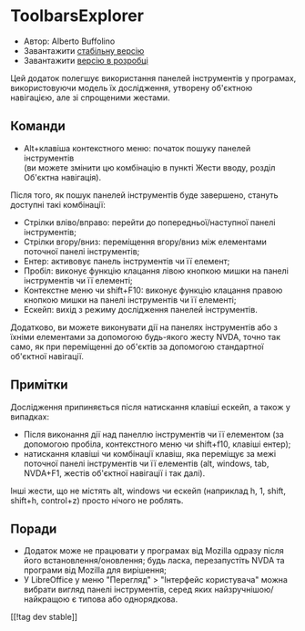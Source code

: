 # ToolbarsExplorer #

* Автор: Alberto Buffolino
* Завантажити [стабільну версію][1]
* Завантажити [версію в розробці][2]

Цей додаток полегшує використання панелей інструментів у програмах,
використовуючи модель їх дослідження, утворену об'єктною навігацією, але зі
спрощеними жестами.

## Команди

* Alt+клавіша контекстного меню: початок пошуку панелей інструментів<br/>
(ви можете змінити цю комбінацію в пункті Жести вводу, розділ Об'єктна навігація).

Після того, як пошук панелей інструментів буде завершено, стануть доступні
такі комбінації:

* Стрілки вліво/вправо: перейти до попередньої/наступної панелі
  інструментів;
* Стрілки вгору/вниз: переміщення вгору/вниз між елементами поточної панелі
  інструментів;
* Ентер: активовує панель інструментів чи її елемент;
* Пробіл: виконує функцію клацання лівою кнопкою мишки на панелі
  інструментів чи її елементі;
* Контекстне меню чи shift+F10: виконує функцію клацання правою кнопкою
  мишки на панелі інструментів чи її елементі;
* Ескейп: вихід з режиму дослідження панелей інструментів.

Додатково, ви можете виконувати дії на панелях інструментів або з їхніми
елементами за допомогою будь-якого жесту NVDA, точно так само, як при
переміщенні до об'єктів за допомогою стандартної об'єктної навігації.

## Примітки

Дослідження припиняється після натискання клавіші ескейп, а також у
випадках:

* Після виконання дії над панеллю інструментів чи її елементом (за допомогою
  пробіла, контекстного меню чи shift+f10, клавіші ентер);
* натискання клавіші чи комбінації клавіш, яка переміщує за межі поточної
  панелі інструментів чи її елементів (alt, windows, tab, NVDA+F1, жестів
  об'єктної навігації і так далі).

Інші жести, що не містять alt, windows чи ескейп (наприклад h, 1, shift,
shift+h, control+z) просто нічого не роблять.

## Поради

* Додаток може не працювати у програмах від Mozilla одразу після його
  встановлення/оновлення; будь ласка, перезапустіть NVDA та програми від
  Mozilla для вирішення;
* У LibreOffice у меню "Перегляд" > "Інтерфейс користувача" можна вибрати
  вигляд панелі інструментів, серед яких найзручнішою/найкращою є типова або
  однорядкова.


[[!tag dev stable]]

[1]: https://www.nvaccess.org/addonStore/legacy?file=tbx

[2]: https://www.nvaccess.org/addonStore/legacy?file=tbx-dev
